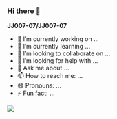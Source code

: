 ### Hi there 👋


**JJ007-07/JJ007-07**

- 🔭 I’m currently working on ...
- 🌱 I’m currently learning ...
- 👯 I’m looking to collaborate on ...
- 🤔 I’m looking for help with ...
- 💬 Ask me about ...
- 📫 How to reach me: ...
- 😄 Pronouns: ...
- ⚡ Fun fact: ...

<p align="left">
<img src=https://github-readme-stats.vercel.app/api?username=JJ07&show_icons=true&theme=highcontrast&hide_border=true><!--border_color=67bf3b -->

<!--
<img src=https://github-readme-stats.vercel.app/api/top-langs/?username=mrx04programmer&show_icons=true&theme=onedark>
</p>
